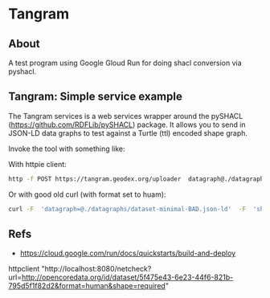 # Tangram

## About

A test program using Google Gloud Run for doing shacl conversion via pyshacl.  

## Tangram:  Simple service example

The Tangram services is a web services  wrapper around the pySHACL
(https://github.com/RDFLib/pySHACL) package.  It allows you to send in JSON-LD data 
graphs to test against a Turtle (ttl) encoded shape graph.

Invoke the tool with something like:

With httpie client:

```bash
http -f POST https://tangram.geodex.org/uploader  datagraph@./datagraphs/dataset-minimal-BAD.json-ld  shapegraph@./shapegraphs/googleRecommended.ttl format=human
```

Or with good old curl (with format set to huam):

```bash
curl -F  'datagraph=@./datagraphs/dataset-minimal-BAD.json-ld'  -F  'shapegraph=@./shapegraphs/googleRecommended.ttl' -F 'format=human'  https://tangram.geodex.org/uploader
```


## Refs
* https://cloud.google.com/run/docs/quickstarts/build-and-deploy



httpclient "http://localhost:8080/netcheck?url=http://opencoredata.org/id/dataset/5f475e43-6e23-44f6-821b-795d5f1f82d2&format=human&shape=required"


